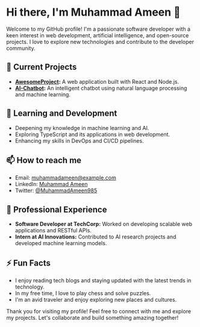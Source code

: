 # Hi there, I'm Muhammad Ameen 👋

Welcome to my GitHub profile! I'm a passionate software developer with a keen interest in web development, artificial intelligence, and open-source projects. I love to explore new technologies and contribute to the developer community.

## 🔭 Current Projects

- **[AwesomeProject](https://github.com/MuhammadAmeen985/AwesomeProject):** A web application built with React and Node.js.
- **[AI-Chatbot](https://github.com/MuhammadAmeen985/AI-Chatbot):** An intelligent chatbot using natural language processing and machine learning.

## 🌱 Learning and Development

- Deepening my knowledge in machine learning and AI.
- Exploring TypeScript and its applications in web development.
- Enhancing my skills in DevOps and CI/CD pipelines.

## 📫 How to reach me

- Email: [muhammadameen@example.com](mailto:muhammadameen@example.com)
- LinkedIn: [Muhammad Ameen](https://www.linkedin.com/in/muhammadameen/)
- Twitter: [@MuhammadAmeen985](https://twitter.com/MuhammadAmeen985)

## 💼 Professional Experience

- **Software Developer at TechCorp:** Worked on developing scalable web applications and RESTful APIs.
- **Intern at AI Innovations:** Contributed to AI research projects and developed machine learning models.

## ⚡ Fun Facts

- I enjoy reading tech blogs and staying updated with the latest trends in technology.
- In my free time, I love to play chess and solve puzzles.
- I'm an avid traveler and enjoy exploring new places and cultures.

Thank you for visiting my profile! Feel free to connect with me and explore my projects. Let's collaborate and build something amazing together!